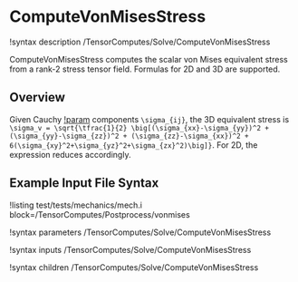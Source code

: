 # ComputeVonMisesStress

!syntax description /TensorComputes/Solve/ComputeVonMisesStress

ComputeVonMisesStress computes the scalar von Mises equivalent stress from a rank\-2 stress tensor field. Formulas for 2D and 3D are supported.

## Overview

Given Cauchy [!param](/TensorComputes/Solve/ComputeVonMisesStress/stress) components `\sigma_{ij}`, the 3D equivalent stress is
`\sigma_v = \sqrt{\tfrac{1}{2} \big[(\sigma_{xx}-\sigma_{yy})^2 + (\sigma_{yy}-\sigma_{zz})^2 + (\sigma_{zz}-\sigma_{xx})^2 + 6(\sigma_{xy}^2+\sigma_{yz}^2+\sigma_{zx}^2)\big]}`.
For 2D, the expression reduces accordingly.

## Example Input File Syntax

!listing test/tests/mechanics/mech.i block=/TensorComputes/Postprocess/vonmises

!syntax parameters /TensorComputes/Solve/ComputeVonMisesStress

!syntax inputs /TensorComputes/Solve/ComputeVonMisesStress

!syntax children /TensorComputes/Solve/ComputeVonMisesStress


